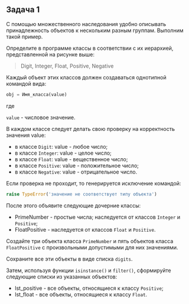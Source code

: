 ## Задача 1

С помощью множественного наследования удобно описывать принадлежность объектов к нескольким разным группам. Выполним такой пример.


Определите в программе классы в соответствии с их иерархией, представленной на рисунке выше:

> Digit, Integer, Float, Positive, Negative

Каждый объект этих классов должен создаваться однотипной командой вида:
```python
obj = Имя_класса(value)
```
где 

`value` - числовое значение. 

В каждом классе следует делать свою проверку на корректность значения value:

* в классе `Digit`: value - любое число;
* в классе `Integer`: value - целое число;
* в классе `Float`: value - вещественное число;
* в классе `Positive`: value - положительное число;
* в классе `Negative`: value - отрицательное число.

Если проверка не проходит, то генерируется исключение командой:

```python
raise TypeError('значение не соответствует типу объекта')
```
После этого объявите следующие дочерние классы:


* PrimeNumber - простые числа; наследуется от классов `Integer` и `Positive`;
* FloatPositive - наследуется от классов `Float` и `Positive`.

Создайте три объекта класса `PrimeNumber` и пять объектов класса `FloatPositive` с произвольными допустимыми для них значениями.

Сохраните все эти объекты в виде списка `digits`.

Затем, используя функции `isinstance()` и `filter()`, сформируйте следующие списки из указанных объектов:

* lst_positive - все объекты, относящиеся к классу `Positive`;
* lst_float - все объекты, относящиеся к классу `Float`.